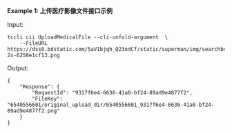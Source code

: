 **Example 1: 上传医疗影像文件接口示例**



Input: 

```
tccli cii UploadMedicalFile --cli-unfold-argument  \
    --FileURL https://dss0.bdstatic.com/5aV1bjqh_Q23odCf/static/superman/img/searchbox/nicon-2x-6258e1cf13.png
```

Output: 
```
{
    "Response": {
        "RequestId": "9317f6e4-6636-41a0-bf24-89ad9e4877f2",
        "FileKey": "6540556601/original_upload_dir/6540556601_9317f6e4-6636-41a0-bf24-89ad9e4877f2.png"
    }
}
```

